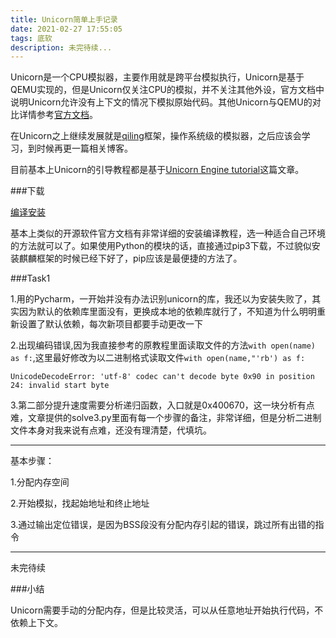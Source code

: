 ```yaml
---
title: Unicorn简单上手记录
date: 2021-02-27 17:55:05
tags: 底软
description: 未完待续...
---
```


Unicorn是一个CPU模拟器，主要作用就是跨平台模拟执行，Unicorn是基于QEMU实现的，但是Unicorn仅关注CPU的模拟，并不关注其他外设，官方文档中说明Unicorn允许没有上下文的情况下模拟原始代码。其他Unicorn与QEMU的对比详情参考[官方文档](https://www.unicorn-engine.org/docs/beyond_qemu.html)。


在Unicorn之上继续发展就是[qiling](https://qiling.io)框架，操作系统级的模拟器，之后应该会学习，到时候再更一篇相关博客。

目前基本上Unicorn的引导教程都是基于[Unicorn Engine tutorial](http://eternal.red/2018/unicorn-engine-tutorial/)这篇文章。

###下载

[编译安装](https://www.unicorn-engine.org/docs/)

基本上类似的开源软件官方文档有非常详细的安装编译教程，选一种适合自己环境的方法就可以了。如果使用Python的模块的话，直接通过pip3下载，不过貌似安装麒麟框架的时候已经下好了，pip应该是最便捷的方法了。

###Task1

1.用的Pycharm，一开始并没有办法识别unicorn的库，我还以为安装失败了，其实因为默认的依赖库里面没有，更换成本地的依赖库就行了，不知道为什么明明重新设置了默认依赖，每次新项目都要手动更改一下

2.出现编码错误,因为我直接参考的原教程里面读取文件的方法```with open(name) as f:```,这里最好修改为以二进制格式读取文件```with open(name,"'rb') as f:```

```
UnicodeDecodeError: 'utf-8' codec can't decode byte 0x90 in position 24: invalid start byte
```

3.第二部分提升速度需要分析递归函数，入口就是0x400670，这一块分析有点难，文章提供的solve3.py里面有每一个步骤的备注，非常详细，但是分析二进制文件本身对我来说有点难，还没有理清楚，代填坑。

---

基本步骤：


1.分配内存空间

2.开始模拟，找起始地址和终止地址

3.通过输出定位错误，是因为BSS段没有分配内存引起的错误，跳过所有出错的指令


---
未完待续




###小结

Unicorn需要手动的分配内存，但是比较灵活，可以从任意地址开始执行代码，不依赖上下文。
